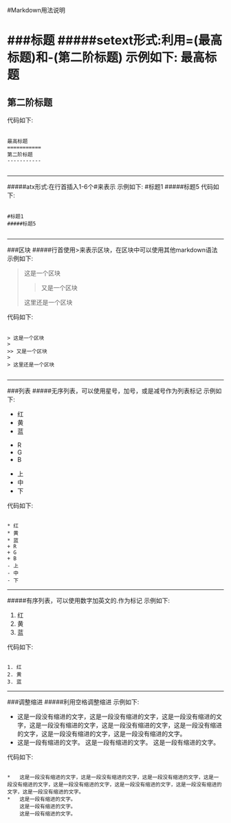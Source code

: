 #Markdown用法说明

###标题
#####setext形式:利用=(最高标题)和-(第二阶标题)
示例如下:
最高标题
===========
第二阶标题
-----------
代码如下:
<pre>
	<code>
最高标题
===========
第二阶标题
-----------
	</code>
</pre>
*****
#####atx形式:在行首插入1-6个#来表示
示例如下:
#标题1
#####标题5
代码如下:
<pre>
	<code>
#标题1
#####标题5	
	</code>
</pre>
*****


###区块
#####行首使用>来表示区块，在区块中可以使用其他markdown语法
示例如下:

> 这是一个区块
>
>> 又是一个区块 
>
> 这里还是一个区块

代码如下:
<pre>
	<code>
&gt; 这是一个区块
&gt;
&gt;&gt; 又是一个区块
&gt;
&gt; 这里还是一个区块
	</code>
</pre>
*****

###列表
#####无序列表，可以使用星号，加号，或是减号作为列表标记
示例如下:

* 红
* 黄
* 蓝
+ R
+ G
+ B
- 上
- 中
- 下

代码如下:
<pre><code>
* 红
* 黄
* 蓝
+ R
+ G
+ B
- 上
- 中
- 下	
</code></pre>
*****
#####有序列表，可以使用数字加英文的.作为标记
示例如下:

1. 红
2. 黄
3. 蓝

代码如下:
<pre><code>
1. 红
2. 黄
3. 蓝	
</code></pre>
*****

###调整缩进
#####利用空格调整缩进
示例如下:

*   这是一段没有缩进的文字，这是一段没有缩进的文字，这是一段没有缩进的文字，这是一段没有缩进的文字，这是一段没有缩进的文字，这是一段没有缩进的文字，这是一段没有缩进的文字，这是一段没有缩进的文字。
*	这是一段有缩进的文字。 
	这是一段有缩进的文字。 
	这是一段有缩进的文字。 

代码如下:
<pre><code>
*   这是一段没有缩进的文字，这是一段没有缩进的文字，这是一段没有缩进的文字，这是一段没有缩进的文字，这是一段没有缩进的文字，这是一段没有缩进的文字，这是一段没有缩进的文字，这是一段没有缩进的文字。
*	这是一段有缩进的文字。 
	这是一段有缩进的文字。 
	这是一段有缩进的文字。 	
</code></pre>